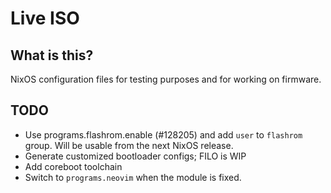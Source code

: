 # Live ISO

## What is this?

NixOS configuration files for testing purposes and for working on firmware.

## TODO
- Use programs.flashrom.enable (#128205) and add `user` to `flashrom` group.
  Will be usable from the next NixOS release.
- Generate customized bootloader configs; FILO is WIP
- Add coreboot toolchain
- Switch to `programs.neovim` when the module is fixed.
